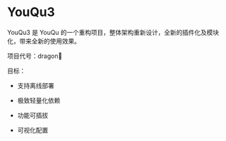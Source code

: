 # YouQu3

YouQu3 是 YouQu 的一个重构项目，整体架构重新设计，全新的插件化及模块化，带来全新的使用效果。

项目代号：dragon🐉

目标：

- 支持离线部署

- 极致轻量化依赖

- 功能可插拔

- 可视化配置

